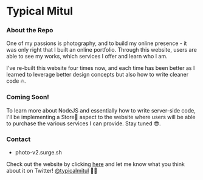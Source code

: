 # Typical Mitul

### About the Repo


One of my passions is photography, and to build my online presence - it was only right that I built an online portfolio. Through this website, users are able to see my works, which services I offer and learn who I am.

I've re-built this website four times now, and each time has been better as I learned to leverage better design concepts but also how to write cleaner code 🔥.

### Coming Soon!

To learn more about NodeJS and essentially how to write server-side code, I'll be implementing a Store👜 aspect to the website where users will be able to purchase the various services I can provide. Stay tuned 😎.

### Contact

- photo-v2.surge.sh

Check out the website by clicking [here](https://typicalmitul.com) and let me know what you think about it on Twitter! [@typicalmitul](https://twitter.com/typicalmitul) 🏄‍♂️
